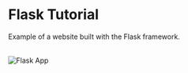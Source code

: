 # Flask Tutorial
Example of a website built with the Flask framework. 
<br>
<br>

![Flask App](https://github.com/Lylio/images/blob/master/flaskapp.png)
